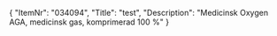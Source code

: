 {
  "ItemNr": "034094",
  "Title": "test",
  "Description": "Medicinsk Oxygen AGA, medicinsk gas, komprimerad 100 %"
}